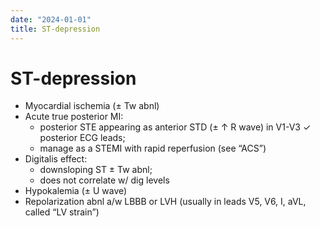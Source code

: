 ```yaml
---
date: "2024-01-01"
title: ST-depression
---
```



# ST-depression

- Myocardial ischemia (± Tw abnl)
- Acute true posterior MI:
  - posterior STE appearing as anterior STD (± ↑ R wave) in V1-V3 ✓ posterior ECG leads;
  - manage as a STEMI with rapid reperfusion (see “ACS”)
- Digitalis effect:
  - downsloping ST ± Tw abnl;
  - does not correlate w/ dig levels
- Hypokalemia (± U wave)
- Repolarization abnl a/w LBBB or LVH (usually in leads V5, V6, I, aVL, called “LV strain”)
